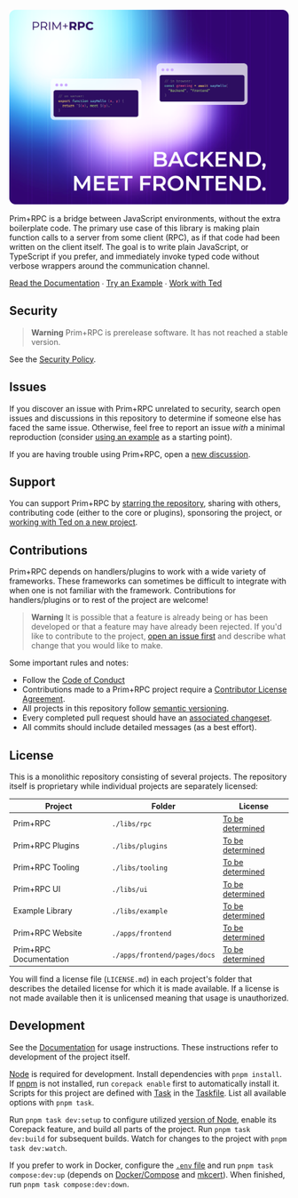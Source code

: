 [![Prim+RPC. Pictured are two very short JavaScript files: a simple function on the server-side and a call to that function on the client-side. Tagline: "Backend, meet Frontend"](./misc/docs-screenshot.png)](https://prim.doseofted.com/)

Prim+RPC is a bridge between JavaScript environments, without the extra boilerplate code. The primary use case of this
library is making plain function calls to a server from some client (RPC), as if that code had been written on the
client itself. The goal is to write plain JavaScript, or TypeScript if you prefer, and immediately invoke typed code
without verbose wrappers around the communication channel.

[Read the Documentation](https://prim.doseofted.com/) ∙ [Try an Example](https://github.com/doseofted/prim-rpc-examples)
∙ [Work with Ted](https://doseofted.com/)

## Security

> **Warning** Prim+RPC is prerelease software. It has not reached a stable version.

See the [Security Policy](./SECURITY.md).

## Issues

If you discover an issue with Prim+RPC unrelated to security, search open issues and discussions in this repository to
determine if someone else has faced the same issue. Otherwise, feel free to report an issue _with_ a minimal
reproduction (consider [using an example](https://github.com/doseofted/prim-rpc-examples) as a starting point).

If you are having trouble using Prim+RPC, open a [new discussion](https://github.com/doseofted/prim-rpc/discussions).

## Support

You can support Prim+RPC by [starring the repository](https://github.com/doseofted/prim-rpc), sharing with others,
contributing code (either to the core or plugins), sponsoring the project, or
[working with Ted on a new project](https://doseofted.com/).

## Contributions

Prim+RPC depends on handlers/plugins to work with a wide variety of frameworks. These frameworks can sometimes be
difficult to integrate with when one is not familiar with the framework. Contributions for handlers/plugins or to rest
of the project are welcome!

> **Warning** It is possible that a feature is already being or has been developed or that a feature may have already
> been rejected. If you'd like to contribute to the project,
> [open an issue first](https://github.com/doseofted/prim-rpc/issues/new) and describe what change that you would like
> to make.

Some important rules and notes:

- Follow the [Code of Conduct](./CODE_OF_CONDUCT.md)
- Contributions made to a Prim+RPC project require a [Contributor License Agreement](./CLA.md).
- All projects in this repository follow [semantic versioning](https://semver.org/).
- Every completed pull request should have an
  [associated changeset](https://github.com/changesets/changesets/blob/main/docs/adding-a-changeset.md).
- All commits should include detailed messages (as a best effort).

## License

This is a monolithic repository consisting of several projects. The repository itself is proprietary while individual
projects are separately licensed:

| Project                | Folder                       | License                                        |
| ---------------------- | ---------------------------- | ---------------------------------------------- |
| Prim+RPC               | `./libs/rpc`                 | [To be determined](./libs/rpc/LICENSE.md)      |
| Prim+RPC Plugins       | `./libs/plugins`             | [To be determined](./libs/plugins/LICENSE.md)  |
| Prim+RPC Tooling       | `./libs/tooling`             | [To be determined](./libs/tooling/LICENSE.md)  |
| Prim+RPC UI            | `./libs/ui`                  | [To be determined](./libs/ui/LICENSE.md)       |
| Example Library        | `./libs/example`             | [To be determined](./libs/example/LICENSE.md)  |
| Prim+RPC Website       | `./apps/frontend`            | [To be determined](./apps/frontend/LICENSE.md) |
| Prim+RPC Documentation | `./apps/frontend/pages/docs` | [To be determined](./apps/frontend/LICENSE.md) |

You will find a license file (`LICENSE.md`) in each project's folder that describes the detailed license for which it is
made available. If a license is not made available then it is unlicensed meaning that usage is unauthorized.

## Development

See the [Documentation](https://prim.doseofted.com/) for usage instructions. These instructions refer to development of
the project itself.

[Node](https://nodejs.org/) is required for development. Install dependencies with `pnpm install`. If
[pnpm](https://pnpm.io/) is not installed, run `corepack enable` first to automatically install it. Scripts for this
project are defined with [Task](https://taskfile.dev/) in the [Taskfile](./Taskfile.yml). List all available options
with `pnpm task`.

Run `pnpm task dev:setup` to configure utilized [version of Node](./.nvmrc), enable its Corepack feature, and build all
parts of the project. Run `pnpm task dev:build` for subsequent builds. Watch for changes to the project with
`pnpm task dev:watch`.

If you prefer to work in Docker, configure the [`.env` file](./.env.example) and run `pnpm task compose:dev:up` (depends
on [Docker/Compose](https://docs.docker.com/get-docker/) and [mkcert](https://github.com/FiloSottile/mkcert)). When
finished, run `pnpm task compose:dev:down`.

